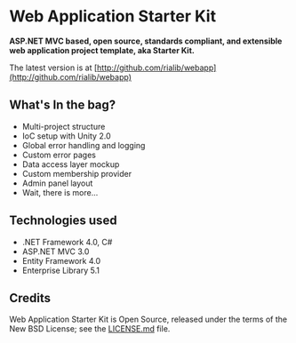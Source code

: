 ﻿Web Application Starter Kit
===========================

**ASP.NET MVC based, open source, standards compliant, and extensible web application project template, aka Starter Kit.**

The latest version is at [http://github.com/rialib/webapp](http://github.com/rialib/webapp)

What's In the bag?
------------------

  * Multi-project structure
  * IoC setup with Unity 2.0
  * Global error handling and logging
  * Custom error pages
  * Data access layer mockup
  * Custom membership provider
  * Admin panel layout
  * Wait, there is more...

Technologies used
------------

 * .NET Framework 4.0, C#
 * ASP.NET MVC 3.0
 * Entity Framework 4.0
 * Enterprise Library 5.1

Credits
-------

Web Application Starter Kit is Open Source, released under the terms of the New BSD License; see the [LICENSE.md](https://github.com/rialib/webapp/blob/master/LICENSE.md) file.